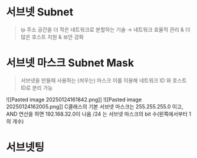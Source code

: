 # 서브넷 Subnet
> ip 주소 공간을 더 작은 네트워크로 분할하는 기술
 → 네트워크 효율적 관리 & 더 많은 호스트 지원 & 보안 강화

# 서브넷 마스크 Subnet Mask
> 서브넷을 만들때 사용하는 (씌우는) 마스크
> 이를 이용해 네트워크 ID 와 호스트 ID로 분리 가능

![[Pasted image 20250124161842.png]]
![[Pasted image 20250124162005.png]]
C클래스의 기본 서브넷 마스크는 255.255.255.0 이고, AND 연산을 하면 192.168.32.0이 나옴
/24 는 서브넷 마스크의 bit 수(왼쪽에서부터 1의 개수)
# 서브넷팅

